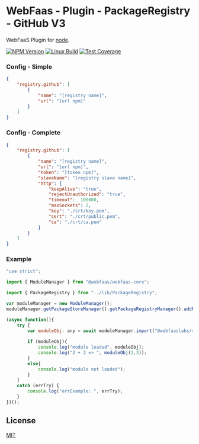 # WebFaas - Plugin - PackageRegistry - GitHub V3

WebFaaS Plugin for [node](http://nodejs.org).

[![NPM Version][npm-image]][npm-url]
[![Linux Build][travis-image]][travis-url]
[![Test Coverage][coveralls-image]][coveralls-url]

### Config - Simple
```json
{
    "registry.github": [
        {
            "name": "[registry name]",
            "url": "[url npm]"
        }
    ]
}
```

### Config - Complete
```json
{
    "registry.github": [
        {
            "name": "[registry name]",
            "url": "[url npm]",
            "token": "[token npm]",
            "slaveName": "[registry slave name]",
            "http": {
                "keepAlive": "true",
                "rejectUnauthorized": "true",
                "timeout":  100000,
                "maxSockets": 2,
                "key": "./crt/key.pem",
                "cert": "./crt/public.pem",
                "ca": "./crt/ca.pem"
            }
        }
    ]
}
```

### Example
```javascript
"use strict";

import { ModuleManager } from "@webfaas/webfaas-core";

import { PackageRegistry } from "../lib/PackageRegistry";

var moduleManager = new ModuleManager();
moduleManager.getPackageStoreManager().getPackageRegistryManager().addRegistry("github", "", new PackageRegistry());

(async function(){
    try {
        var moduleObj: any = await moduleManager.import("@webfaaslabs/mathsum", "0.0.1", undefined, "github");
        
        if (moduleObj){
            console.log("module loaded", moduleObj);
            console.log("2 + 3 => ", moduleObj(2,3));
        }
        else{
            console.log("module not loaded");
        }
    }
    catch (errTry) {
        console.log("errExample: ", errTry);
    }
})();
```

## License

[MIT](LICENSE)

[npm-image]: https://img.shields.io/npm/v/@webfaas/webfaas-plugin-packageregistry-github.svg
[npm-url]: https://npmjs.org/package/@webfaas/webfaas-plugin-packageregistry-github

[travis-image]: https://img.shields.io/travis/webfaas/webfaas-plugin-packageregistry-github/master.svg?label=linux
[travis-url]: https://travis-ci.org/webfaas/webfaas-plugin-packageregistry-github

[coveralls-image]: https://img.shields.io/coveralls/github/webfaas/webfaas-plugin-packageregistry-github/master.svg
[coveralls-url]: https://coveralls.io/github/webfaas/webfaas-plugin-packageregistry-github?branch=master